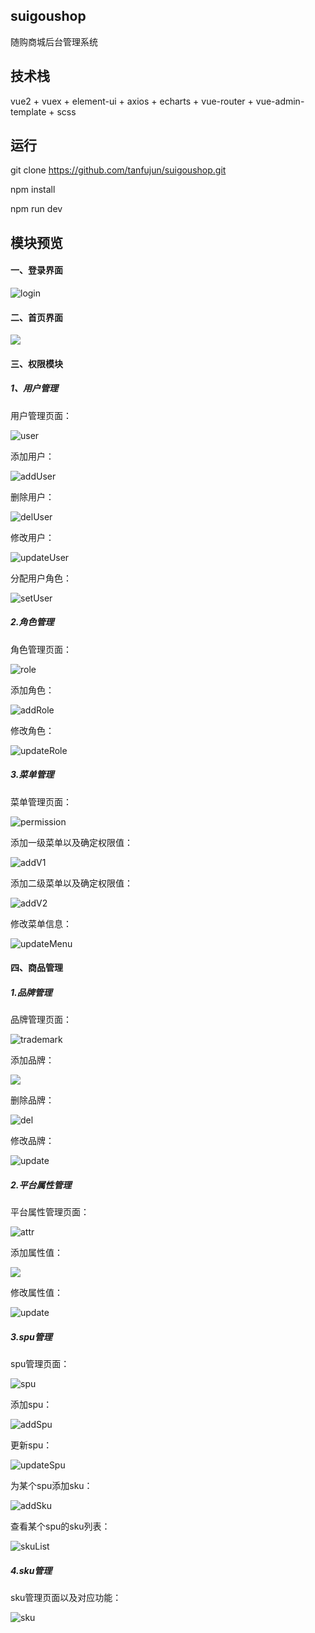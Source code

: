 ## suigoushop

随购商城后台管理系统



## 技术栈

vue2 + vuex + element-ui + axios + echarts + vue-router + vue-admin-template + scss



## 运行

git clone https://github.com/tanfujun/suigoushop.git

npm install 

npm run dev



## 模块预览

#### 一、登录界面

![login](image/login/login.png)


#### 二、首页界面


![](image/index/home.png)

#### 三、权限模块

##### 1、用户管理



用户管理页面：

![user](image/acl/user/user.png)



添加用户：

![addUser](image/acl/user/addUser.png)



删除用户：

![delUser](image/acl/user/delUser.png)



修改用户：

![updateUser](image/acl/user/updateUser.png)



分配用户角色：

![setUser](image/acl/user/setUser.png)



##### 2.角色管理

角色管理页面：

![role](image/acl/role/role.png)



添加角色：

![addRole](image/acl/role/addRole.png)



修改角色：

![updateRole](image/acl/role/updateRole.png)

##### 3.菜单管理

菜单管理页面：

![permission](image/acl/permission/permission.png)



添加一级菜单以及确定权限值：

![addV1](image/acl/permission/addV1.png)



添加二级菜单以及确定权限值：

![addV2](image/acl/permission/addV2.png)



修改菜单信息：

![updateMenu](image/acl/permission/updateMenu.png)



#### 四、商品管理



##### 1.品牌管理

品牌管理页面：

![trademark](image/product/trademark/trademark.png)



添加品牌：

![](image/product/trademark/add.png)



删除品牌：

![del](image/product/trademark/del.png)



修改品牌：

![update](image/product/trademark/update.png)



##### 2.平台属性管理

平台属性管理页面：

![attr](image/product/attr/attr.png)



添加属性值：

![](image/product/attr/add.png)



修改属性值：

![update](image/product/attr/update.png)



##### 3.spu管理



spu管理页面：

![spu](image/product/spu/spu.png)



添加spu：

![addSpu](image/product/spu/addSpu.png)



更新spu：

![updateSpu](image/product/spu/updateSpu.png)



为某个spu添加sku：

![addSku](image/product/spu/addSku.png)



查看某个spu的sku列表：

![skuList](image/product/spu/skuList.png)



##### 4.sku管理



sku管理页面以及对应功能：

![sku](image/product/sku/sku.png)

